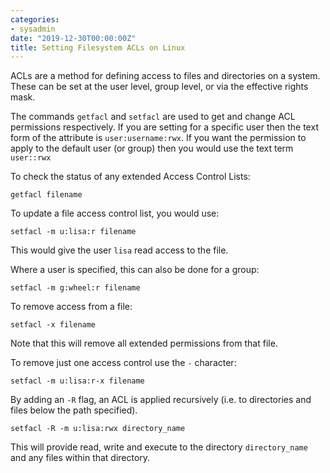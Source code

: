 ```yaml
---
categories:
- sysadmin
date: "2019-12-30T00:00:00Z"
title: Setting Filesystem ACLs on Linux
---
```


ACLs are a method for defining access to files and directories on a system. These can be set at the user level, group level, or via the effective rights mask.

The commands ```getfacl``` and ```setfacl``` are used to get and change ACL permissions respectively. If you are setting for a specific user then the text form of the attribute is ```user:username:rwx```. If you want the permission to apply to the default user (or group) then you would use the text term ```user::rwx```

To check the status of any extended Access Control Lists:

    getfacl filename

To update a file access control list, you would use:

    setfacl -m u:lisa:r filename

This would give the user ```lisa``` read access to the file. 

Where a user is specified, this can also be done for a group:

    setfacl -m g:wheel:r filename

To remove access from a file:

    setfacl -x filename

Note that this will remove all extended permissions from that file.

To remove just one access control use the ```-``` character:

    setfacl -m u:lisa:r-x filename

By adding an ```-R``` flag, an ACL is applied recursively (i.e. to directories and files below the path specified). 

    setfacl -R -m u:lisa:rwx directory_name

This will provide read, write and execute to the directory ```directory_name``` and any files within that directory.


